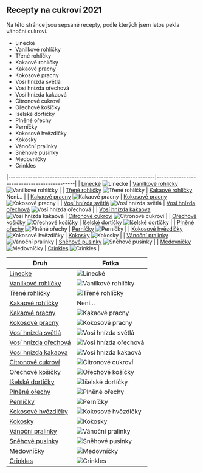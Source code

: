 ## Recepty na cukroví 2021

Na této stránce jsou sepsané recepty, podle kterých jsem letos pekla vánoční cukroví.

- Linecké
- Vanilkové rohlíčky
- Třené rohlíčky
- Kakaové rohlíčky
- Kakaové pracny
- Kokosové pracny
- Vosí hnízda světlá
- Vosí hnízda ořechová
- Vosí hnízda kakaová
- Citronové cukroví
- Ořechové košíčky
- Išelské dortíčky
- Plněné ořechy
- Perníčky
- Kokosové hvězdičky
- Kokosky
- Vánoční pralinky
- Sněhové pusinky
- Medovníčky
- Crinkles


|------------------------------------------------------------|--------------------------------------------|
| [Linecké](druhy/linecke) ![Linecké](/img/linecke.JPG)                                        | [Vanilkové rohlíčky](druhy/vanilkove_rohlicky) ![Vanilkové rohlíčky](/img/vanilkove_rohlicky.JPG)    |
| [Třené rohlíčky](druhy/trene_rohlicky) ![Třené rohlíčky](/img/trene_rohlicky.JPG)            | [Kakaové rohlíčky](druhy/kakaove_rohlicky) Není...                                                   |
| [Kakaové pracny](druhy/kakaove_pracny) ![Kakaové pracny](/img/kakaove_pracny.JPG)            | [Kokosové pracny](druhy/kokosove_pracny) ![Kokosové pracny](/img/kokosove_pracny.JPG)                |
| [Vosí hnízda světlá](druhy/vosi_hnizda_svetla) ![Vosí hnízda světlá](/img/hnizdo_svetle.JPG) | [Vosí hnízda ořechová](druhy/vosi_hnizda_orechova) ![Vosí hnízda ořechová](/img/hnizdo_orechove.JPG) |
| [Vosí hnízda kakaova](druhy/vosi_hnizda_kakaova) ![Vosí hnízda kakaová](/img/hnizdo_kakaove.JPG) | [Citronové cukroví](druhy/citronove_cukrovi) ![Citronové cukroví](/img/citronove_cukrovi.JPG)    |
| [Ořechové košíčky](druhy/orechove_kosicky) ![Ořechové košíčky](/img/kosicky.JPG)             | [Išelské dortíčky](druhy/iselske_dorticky) ![Išelské dortíčky](/img/iselske_dorticky.JPG)            |
| [Plněné ořechy](druhy/plnene_orechy) ![Plněné ořechy](/img/orechy.JPG)                       | [Perníčky](druhy/pernicky) ![Perníčky](/img/pernicky.JPG)                                            |
| [Kokosové hvězdičky](druhy/kokosove_hvezdicky) ![Kokosové hvězdičky](/img/kokosove_hvezdicky.JPG) | [Kokosky](druhy/kokosky) ![Kokosky](/img/kokosky.JPG)                                           |
| [Vánoční pralinky](druhy/vanocni_pralinky) ![Vánoční pralinky](/img/pralinky.JPG)            | [Sněhové pusinky](druhy/snehove_pusinky) ![Sněhové pusinky](/img/snehove_pusinky.JPG)                |
| [Medovníčky](druhy/medovnicky) ![Medovníčky](/img/medovnicky.JPG)                            | [Crinkles](druhy/crinkles) ![Crinkles](/img/crinkles.JPG)                                            |


| Druh                                                       | Fotka     |
|------------------------------------------------------------|--------------------------------------------|
| [Linecké](druhy/linecke)                           | ![Linecké](/img/linecke.JPG)                       |
| [Vanilkové rohlíčky](druhy/vanilkove_rohlicky)     | ![Vanilkové rohlíčky](/img/vanilkove_rohlicky.JPG) |
| [Třené rohlíčky](druhy/trene_rohlicky)             | ![Třené rohlíčky](/img/trene_rohlicky.JPG)         |
| [Kakaové rohlíčky](druhy/kakaove_rohlicky)         | Není...                                            |
| [Kakaové pracny](druhy/kakaove_pracny)             | ![Kakaové pracny](/img/kakaove_pracny.JPG)         |
| [Kokosové pracny](druhy/kokosove_pracny)           | ![Kokosové pracny](/img/kokosove_pracny.JPG)       |
| [Vosí hnízda světlá](druhy/vosi_hnizda_svetla)     | ![Vosí hnízda světlá](/img/hnizdo_svetle.JPG)      |
| [Vosí hnízda ořechová](druhy/vosi_hnizda_orechova) | ![Vosí hnízda ořechová](/img/hnizdo_orechove.JPG)  |
| [Vosí hnízda kakaova](druhy/vosi_hnizda_kakaova)   | ![Vosí hnízda kakaová](/img/hnizdo_kakaove.JPG)    |
| [Citronové cukroví](druhy/citronove_cukrovi)       | ![Citronové cukroví](/img/citronove_cukrovi.JPG)   |
| [Ořechové košíčky](druhy/orechove_kosicky)         | ![Ořechové košíčky](/img/kosicky.JPG)              |
| [Išelské dortíčky](druhy/iselske_dorticky)         | ![Išelské dortíčky](/img/iselske_dorticky.JPG)     |
| [Plněné ořechy](druhy/plnene_orechy)               | ![Plněné ořechy](/img/orechy.JPG)                  |
| [Perníčky](druhy/pernicky)                         | ![Perníčky](/img/pernicky.JPG)                     |
| [Kokosové hvězdičky](druhy/kokosove_hvezdicky)     | ![Kokosové hvězdičky](/img/kokosove_hvezdicky.JPG) |
| [Kokosky](druhy/kokosky)                           | ![Kokosky](/img/kokosky.JPG)                       |
| [Vánoční pralinky](druhy/vanocni_pralinky)         | ![Vánoční pralinky](/img/pralinky.JPG)             |
| [Sněhové pusinky](druhy/snehove_pusinky)           | ![Sněhové pusinky](/img/snehove_pusinky.JPG)       |
| [Medovníčky](druhy/medovnicky)                     | ![Medovníčky](/img/medovnicky.JPG)                 |
| [Crinkles](druhy/crinkles)                         | ![Crinkles](/img/crinkles.JPG)                     |












































































































































































































































































































































































































































































































































































































































































































































































































































































































